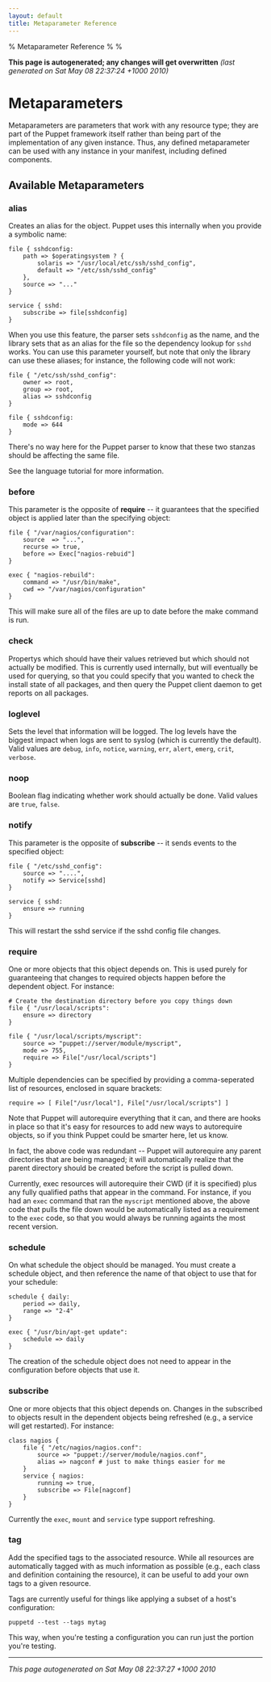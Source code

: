```yaml
---
layout: default
title: Metaparameter Reference
---
```


% Metaparameter Reference
% 
% 

**This page is autogenerated; any changes will get overwritten**
*(last generated on Sat May 08 22:37:24 +1000 2010)*

# Metaparameters

Metaparameters are parameters that work with any resource type;
they are part of the Puppet framework itself rather than being part
of the implementation of any given instance. Thus, any defined
metaparameter can be used with any instance in your manifest,
including defined components.

## Available Metaparameters

### alias

Creates an alias for the object. Puppet uses this internally when
you provide a symbolic name:

    file { sshdconfig:
        path => $operatingsystem ? {
            solaris => "/usr/local/etc/ssh/sshd_config",
            default => "/etc/ssh/sshd_config"
        },
        source => "..."
    }
    
    service { sshd:
        subscribe => file[sshdconfig]
    }

When you use this feature, the parser sets `sshdconfig` as the
name, and the library sets that as an alias for the file so the
dependency lookup for `sshd` works. You can use this parameter
yourself, but note that only the library can use these aliases; for
instance, the following code will not work:

    file { "/etc/ssh/sshd_config":
        owner => root,
        group => root,
        alias => sshdconfig
    }
    
    file { sshdconfig:
        mode => 644
    }

There's no way here for the Puppet parser to know that these two
stanzas should be affecting the same file.

See the language tutorial for more information.

### before

This parameter is the opposite of **require** -- it guarantees that
the specified object is applied later than the specifying object:

    file { "/var/nagios/configuration":
        source  => "...",
        recurse => true,
        before => Exec["nagios-rebuid"]
    }
    
    exec { "nagios-rebuild":
        command => "/usr/bin/make",
        cwd => "/var/nagios/configuration"
    }

This will make sure all of the files are up to date before the make
command is run.

### check

Propertys which should have their values retrieved but which should
not actually be modified. This is currently used internally, but
will eventually be used for querying, so that you could specify
that you wanted to check the install state of all packages, and
then query the Puppet client daemon to get reports on all
packages.

### loglevel

Sets the level that information will be logged. The log levels have
the biggest impact when logs are sent to syslog (which is currently
the default). Valid values are `debug`, `info`, `notice`,
`warning`, `err`, `alert`, `emerg`, `crit`, `verbose`.

### noop

Boolean flag indicating whether work should actually be done. Valid
values are `true`, `false`.

### notify

This parameter is the opposite of **subscribe** -- it sends events
to the specified object:

    file { "/etc/sshd_config":
        source => "....",
        notify => Service[sshd]
    }
    
    service { sshd:
        ensure => running
    }

This will restart the sshd service if the sshd config file
changes.

### require

One or more objects that this object depends on. This is used
purely for guaranteeing that changes to required objects happen
before the dependent object. For instance:

    # Create the destination directory before you copy things down
    file { "/usr/local/scripts":
        ensure => directory
    }
    
    file { "/usr/local/scripts/myscript":
        source => "puppet://server/module/myscript",
        mode => 755,
        require => File["/usr/local/scripts"]
    }

Multiple dependencies can be specified by providing a
comma-seperated list of resources, enclosed in square brackets:

    require => [ File["/usr/local"], File["/usr/local/scripts"] ]

Note that Puppet will autorequire everything that it can, and there
are hooks in place so that it's easy for resources to add new ways
to autorequire objects, so if you think Puppet could be smarter
here, let us know.

In fact, the above code was redundant -- Puppet will autorequire
any parent directories that are being managed; it will
automatically realize that the parent directory should be created
before the script is pulled down.

Currently, exec resources will autorequire their CWD (if it is
specified) plus any fully qualified paths that appear in the
command. For instance, if you had an `exec` command that ran the
`myscript` mentioned above, the above code that pulls the file down
would be automatically listed as a requirement to the `exec` code,
so that you would always be running againts the most recent
version.

### schedule

On what schedule the object should be managed. You must create a
schedule object, and then reference the name of that object to use
that for your schedule:

    schedule { daily:
        period => daily,
        range => "2-4"
    }
    
    exec { "/usr/bin/apt-get update":
        schedule => daily
    }

The creation of the schedule object does not need to appear in the
configuration before objects that use it.

### subscribe

One or more objects that this object depends on. Changes in the
subscribed to objects result in the dependent objects being
refreshed (e.g., a service will get restarted). For instance:

    class nagios {
        file { "/etc/nagios/nagios.conf":
            source => "puppet://server/module/nagios.conf",
            alias => nagconf # just to make things easier for me
        }
        service { nagios:
            running => true,
            subscribe => File[nagconf]
        }
    }

Currently the `exec`, `mount` and `service` type support
refreshing.

### tag

Add the specified tags to the associated resource. While all
resources are automatically tagged with as much information as
possible (e.g., each class and definition containing the resource),
it can be useful to add your own tags to a given resource.

Tags are currently useful for things like applying a subset of a
host's configuration:

    puppetd --test --tags mytag

This way, when you're testing a configuration you can run just the
portion you're testing.


* * * * *

*This page autogenerated on Sat May 08 22:37:27 +1000 2010*



